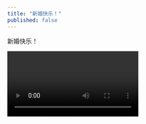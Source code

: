 ```yaml
---
title: "新婚快乐！"
published: false
---
```

新婚快乐！



<video controls="" autoplay="" name="media"><source src="{{ "/assets/images/2015/03/2015-03-29-xin-hun-k/1.mp4" | relative_url }}" type="video/mp4"></video>


